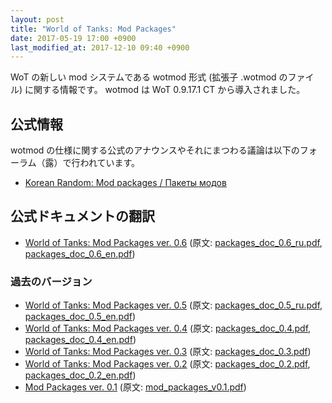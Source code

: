 ```yaml
---
layout: post
title: "World of Tanks: Mod Packages"
date: 2017-05-19 17:00 +0900
last_modified_at: 2017-12-10 09:40 +0900
---
```

WoT の新しい mod システムである wotmod 形式 (拡張子 .wotmod のファイル) に関する情報です。
wotmod は WoT 0.9.17.1 CT から導入されました。

## 公式情報
wotmod の仕様に関する公式のアナウンスやそれにまつわる議論は以下のフォーラム（露）で行われています。
+ [Korean Random: Mod packages / Пакеты модов](https://koreanrandom.com/forum/topic/36987-)

## 公式ドキュメントの翻訳
+ [World of Tanks: Mod Packages ver. 0.6](packages_doc_0.6_ja.html) (原文: [packages_doc_0.6_ru.pdf](https://koreanrandom.com/forum/applications/core/interface/file/attachment.php?id=119880), [packages_doc_0.6_en.pdf](https://koreanrandom.com/forum/applications/core/interface/file/attachment.php?id=119881))


### 過去のバージョン
+ [World of Tanks: Mod Packages ver. 0.5](packages_doc_0.5_ja.html) (原文: [packages_doc_0.5_ru.pdf](https://koreanrandom.com/forum/applications/core/interface/file/attachment.php?id=119661), [packages_doc_0.5_en.pdf](https://koreanrandom.com/forum/applications/core/interface/file/attachment.php?id=119781))
+ [World of Tanks: Mod Packages ver. 0.4](packages_doc_0.4_ja.html) (原文: [packages_doc_0.4.pdf](/resources/packages_doc_0.4.pdf), [packages_doc_0.4_en.pdf](/resources/packages_doc_0.4_en.pdf))
+ [World of Tanks: Mod Packages ver. 0.3](packages_doc_0.3_ja.html) (原文: [packages_doc_0.3.pdf](/resources/packages_doc_0.3.pdf))
+ [World of Tanks: Mod Packages ver. 0.2](packages_doc_0.2_ja.html) (原文: [packages_doc_0.2.pdf](/resources/packages_doc_0.2.pdf), [packages_doc_0.2_en.pdf](/resources/packages_doc_0.2_en.pdf))
+ [Mod Packages ver. 0.1](packages_doc_0.1_ja.html) (原文: [mod_packages_v0.1.pdf](/resources/mod_packages_v0.1.pdf))
